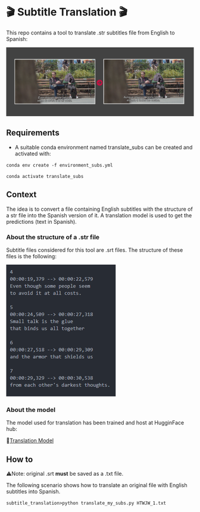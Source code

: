 # 🎬 Subtitle Translation 🎬 

This repo contains a tool to translate .str subtitles file from English to Spanish:
    
![Sample](https://github.com/Razwand/subtitle_translation/blob/master/images/samples.PNG)

## Requirements
- A suitable conda environment named translate_subs can be created and activated with:

```console
conda env create -f environment_subs.yml
```
```console
conda activate translate_subs
```

## Context

The idea is to convert a file containing English subtitles with the structure of a str file into the Spanish version of it. A translation model is used to get the predictions (text in Spanish).

### About the structure of a .str file
Subtitle files considered for this tool are .srt files. The structure of these files is the following:

![STRFILE](https://github.com/Razwand/subtitle_translation/blob/master/images/structure_file_srt.PNG)

### About the model

The model used for translation has been trained and host at HugginFace hub:

🤗[Translation Model](https://huggingface.co/razwand/opus-mt-en-mul-finetuned_en_sp_translator)

## How to
⚠️Note:  original .srt **must** be saved as a .txt file.

The following scenario shows how to translate an original file with English subtitles into Spanish.

```console
subtitle_translation>python translate_my_subs.py HTWJW_1.txt

```



